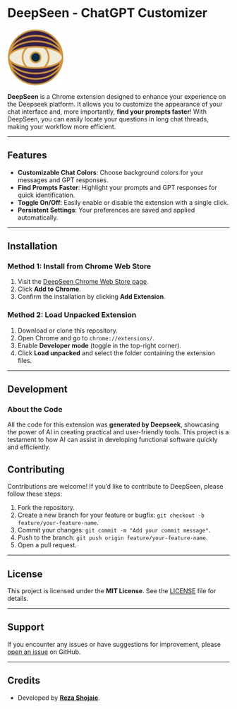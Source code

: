 # DeepSeen - ChatGPT Customizer

![Extension Logo](images/128.png)

**DeepSeen** is a Chrome extension designed to enhance your experience on the Deepseek platform. It allows you to customize the appearance of your chat interface and, more importantly, **find your prompts faster**! With DeepSeen, you can easily locate your questions in long chat threads, making your workflow more efficient.

---

## Features

- **Customizable Chat Colors**: Choose background colors for your messages and GPT responses.
- **Find Prompts Faster**: Highlight your prompts and GPT responses for quick identification.
- **Toggle On/Off**: Easily enable or disable the extension with a single click.
- **Persistent Settings**: Your preferences are saved and applied automatically.

---

## Installation

### Method 1: Install from Chrome Web Store
1. Visit the [DeepSeen Chrome Web Store page](https://chrome.google.com/webstore/detail/deepseen/your-extension-id).
2. Click **Add to Chrome**.
3. Confirm the installation by clicking **Add Extension**.

### Method 2: Load Unpacked Extension
1. Download or clone this repository.
2. Open Chrome and go to `chrome://extensions/`.
3. Enable **Developer mode** (toggle in the top-right corner).
4. Click **Load unpacked** and select the folder containing the extension files.

---

## Development

### About the Code
All the code for this extension was **generated by Deepseek**, showcasing the power of AI in creating practical and user-friendly tools. This project is a testament to how AI can assist in developing functional software quickly and efficiently.

## Contributing

Contributions are welcome! If you’d like to contribute to DeepSeen, please follow these steps:

1. Fork the repository.
2. Create a new branch for your feature or bugfix: `git checkout -b feature/your-feature-name`.
3. Commit your changes: `git commit -m "Add your commit message"`.
4. Push to the branch: `git push origin feature/your-feature-name`.
5. Open a pull request.

---

## License

This project is licensed under the **MIT License**. See the [LICENSE](LICENSE) file for details.

---

## Support

If you encounter any issues or have suggestions for improvement, please [open an issue](https://github.com/aludra1809/deepseen/issues) on GitHub.

---

## Credits

- Developed by **[Reza Shojaie](https://github.com/your-username)**.